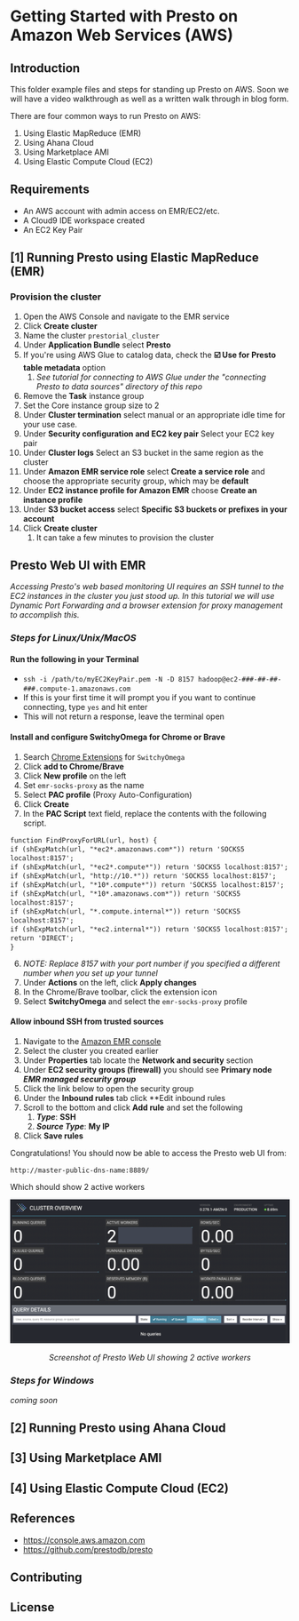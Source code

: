 # Getting Started with Presto on Amazon Web Services (AWS)

## Introduction

This folder example files and steps for standing up Presto on AWS.
Soon we will have a video walkthrough as well as a written walk through in blog form.

There are four common ways to run Presto on AWS:

1. Using Elastic MapReduce (EMR)
2. Using Ahana Cloud 
3. Using Marketplace AMI 
4. Using Elastic Compute Cloud (EC2)

## Requirements

- An AWS account with admin access on EMR/EC2/etc.
- A Cloud9 IDE workspace created
- An EC2 Key Pair

## [1] Running Presto using Elastic MapReduce (EMR)

### Provision the cluster
1. Open the AWS Console and navigate to the EMR service
2. Click **Create cluster**
3. Name the cluster ```prestorial_cluster```
4. Under **Application Bundle** select **Presto**
5. If you're using AWS Glue to catalog data, check the **☑️ Use for Presto table metadata** option
   1. *See tutorial for connecting to AWS Glue under the "connecting Presto to data sources" directory of this repo*
2. Remove the **Task** instance group
3. Set the Core instance group size to 2
4. Under **Cluster termination** select manual or an appropriate idle time for your use case.
5. Under **Security configuration and EC2 key pair** Select your EC2 key pair
6. Under **Cluster logs** Select an S3 bucket in the same region as the cluster
7. Under **Amazon EMR service role** select **Create a service role** and choose the appropriate security group, which may be **default**
8. Under **EC2 instance profile for Amazon EMR** choose **Create an instance profile**
9. Under **S3 bucket access** select **Specific S3 buckets or prefixes in your account**
10. Click **Create cluster**
    1. It can take a few minutes to provision the cluster

## Presto Web UI with EMR

*Accessing Presto's web based monitoring UI requires an SSH tunnel to the EC2 instances in the cluster you just stood up.  In this tutorial we will use Dynamic Port Forwarding and a browser extension for proxy management to accomplish this.*

### ***Steps for Linux/Unix/MacOS***
#### Run the following in your Terminal
   - ```ssh -i /path/to/myEC2KeyPair.pem -N -D 8157 hadoop@ec2-###-##-##-###.compute-1.amazonaws.com```
   - If this is your first time it will prompt you if you want to continue connecting, type ```yes``` and hit enter
   - This will not return a response, leave the terminal open
#### Install and configure SwitchyOmega for Chrome or Brave
   1. Search [Chrome Extensions](https://chrome.google.com/webstore/category/extensions) for ```SwitchyOmega```
   2. Click **add to Chrome/Brave**
   3. Click **New profile** on the left
   4. Set ```emr-socks-proxy``` as the name 
   4. Select **PAC profile** (Proxy Auto-Configuration)
   5. Click **Create** 
   5. In the **PAC Script** text field, replace the contents with the following script.

```
function FindProxyForURL(url, host) { 
if (shExpMatch(url, "*ec2*.amazonaws.com*")) return 'SOCKS5 localhost:8157';
if (shExpMatch(url, "*ec2*.compute*")) return 'SOCKS5 localhost:8157';
if (shExpMatch(url, "http://10.*")) return 'SOCKS5 localhost:8157';
if (shExpMatch(url, "*10*.compute*")) return 'SOCKS5 localhost:8157';
if (shExpMatch(url, "*10*.amazonaws.com*")) return 'SOCKS5 localhost:8157';
if (shExpMatch(url, "*.compute.internal*")) return 'SOCKS5 localhost:8157';
if (shExpMatch(url, "*ec2.internal*")) return 'SOCKS5 localhost:8157';
return 'DIRECT';
}
```
   6. *NOTE: Replace 8157 with your port number if you specified a different number when you set up your tunnel*
   7. Under **Actions** on the left, click **Apply changes**
   8. In the Chrome/Brave toolbar, click the extension icon
   9. Select **SwitchyOmega** and select the ```emr-socks-proxy``` profile

#### Allow inbound SSH from trusted sources

1. Navigate to the [Amazon EMR console](https://console.aws.amazon.com/elasticmapreduce/)
2. Select the cluster you created earlier
3. Under **Properties** tab locate the **Network and security** section
4. Under **EC2 security groups (firewall)** you should see **Primary node** ***EMR managed security group***
5. Click the link below to open the security group 
4. Under the **Inbound rules** tab click **Edit inbound rules
5. Scroll to the bottom and click **Add rule** and set the following
   1. ***Type***: **SSH**
   7. ***Source Type***: **My IP**
7. Click **Save rules**

Congratulations!  You should now be able to access the Presto web UI from:
```
http://master-public-dns-name:8889/
```
Which should show 2 active workers

![Presto Web UI showing 2 active workers](./screenshots/prestowebui_online.png)
*<p style="text-align: center;">Screenshot of Presto Web UI showing 2 active workers</p>*

### ***Steps for Windows***

*coming soon*

## [2] Running Presto using Ahana Cloud

## [3] Using Marketplace AMI

## [4] Using Elastic Compute Cloud (EC2)


## References

- https://console.aws.amazon.com
- https://github.com/prestodb/presto

## Contributing

[//]: # (See the [CONTRIBUTING]&#40;CONTRIBUTING.md&#41; file for how to help out.)

## License

